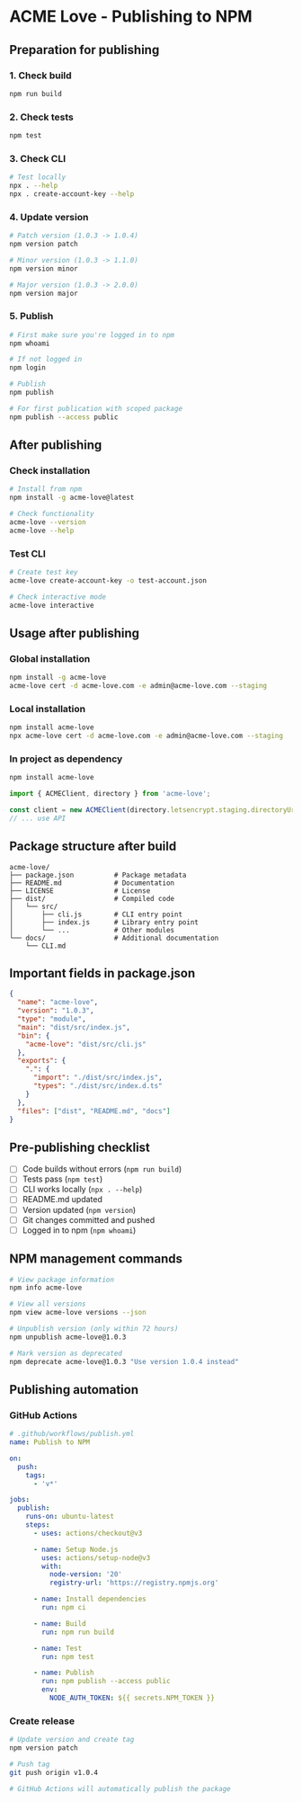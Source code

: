 # ACME Love - Publishing to NPM

## Preparation for publishing

### 1. Check build

```bash
npm run build
```

### 2. Check tests

```bash
npm test
```

### 3. Check CLI

```bash
# Test locally
npx . --help
npx . create-account-key --help
```

### 4. Update version

```bash
# Patch version (1.0.3 -> 1.0.4)
npm version patch

# Minor version (1.0.3 -> 1.1.0)
npm version minor

# Major version (1.0.3 -> 2.0.0)
npm version major
```

### 5. Publish

```bash
# First make sure you're logged in to npm
npm whoami

# If not logged in
npm login

# Publish
npm publish

# For first publication with scoped package
npm publish --access public
```

## After publishing

### Check installation

```bash
# Install from npm
npm install -g acme-love@latest

# Check functionality
acme-love --version
acme-love --help
```

### Test CLI

```bash
# Create test key
acme-love create-account-key -o test-account.json

# Check interactive mode
acme-love interactive
```

## Usage after publishing

### Global installation

```bash
npm install -g acme-love
acme-love cert -d acme-love.com -e admin@acme-love.com --staging
```

### Local installation

```bash
npm install acme-love
npx acme-love cert -d acme-love.com -e admin@acme-love.com --staging
```

### In project as dependency

```bash
npm install acme-love
```

```js
import { ACMEClient, directory } from 'acme-love';

const client = new ACMEClient(directory.letsencrypt.staging.directoryUrl);
// ... use API
```

## Package structure after build

```
acme-love/
├── package.json          # Package metadata
├── README.md             # Documentation
├── LICENSE               # License
├── dist/                 # Compiled code
│   └── src/
│       ├── cli.js        # CLI entry point
│       ├── index.js      # Library entry point
│       └── ...           # Other modules
└── docs/                 # Additional documentation
    └── CLI.md
```

## Important fields in package.json

```json
{
  "name": "acme-love",
  "version": "1.0.3",
  "type": "module",
  "main": "dist/src/index.js",
  "bin": {
    "acme-love": "dist/src/cli.js"
  },
  "exports": {
    ".": {
      "import": "./dist/src/index.js",
      "types": "./dist/src/index.d.ts"
    }
  },
  "files": ["dist", "README.md", "docs"]
}
```

## Pre-publishing checklist

- [ ] Code builds without errors (`npm run build`)
- [ ] Tests pass (`npm test`)
- [ ] CLI works locally (`npx . --help`)
- [ ] README.md updated
- [ ] Version updated (`npm version`)
- [ ] Git changes committed and pushed
- [ ] Logged in to npm (`npm whoami`)

## NPM management commands

```bash
# View package information
npm info acme-love

# View all versions
npm view acme-love versions --json

# Unpublish version (only within 72 hours)
npm unpublish acme-love@1.0.3

# Mark version as deprecated
npm deprecate acme-love@1.0.3 "Use version 1.0.4 instead"
```

## Publishing automation

### GitHub Actions

```yaml
# .github/workflows/publish.yml
name: Publish to NPM

on:
  push:
    tags:
      - 'v*'

jobs:
  publish:
    runs-on: ubuntu-latest
    steps:
      - uses: actions/checkout@v3

      - name: Setup Node.js
        uses: actions/setup-node@v3
        with:
          node-version: '20'
          registry-url: 'https://registry.npmjs.org'

      - name: Install dependencies
        run: npm ci

      - name: Build
        run: npm run build

      - name: Test
        run: npm test

      - name: Publish
        run: npm publish --access public
        env:
          NODE_AUTH_TOKEN: ${{ secrets.NPM_TOKEN }}
```

### Create release

```bash
# Update version and create tag
npm version patch

# Push tag
git push origin v1.0.4

# GitHub Actions will automatically publish the package
```
